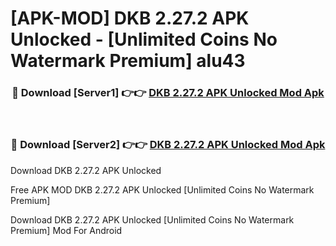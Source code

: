 # [APK-MOD] DKB 2.27.2 APK Unlocked - [Unlimited Coins No Watermark Premium] alu43



<div align="center">
<h3>🔴 Download [Server1] 👉👉 <a href="https://momento.my/?title=DKB_2.27.2_APK_Unlocked">DKB 2.27.2 APK Unlocked Mod Apk</a></h3><br>

<h3>🔴 Download [Server2] 👉👉 <a href="https://momento.my/?title=DKB_2.27.2_APK_Unlocked">DKB 2.27.2 APK Unlocked Mod Apk</a></h3>
</div>



Download DKB 2.27.2 APK Unlocked 

Free APK MOD DKB 2.27.2 APK Unlocked [Unlimited Coins No Watermark Premium]

Download DKB 2.27.2 APK Unlocked [Unlimited Coins No Watermark Premium] Mod For Android

